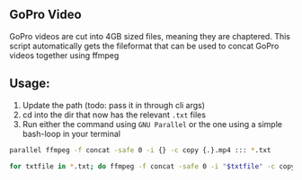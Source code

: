 GoPro Video
---
GoPro videos are cut into 4GB sized files, meaning they are chaptered. 
This script automatically gets the fileformat that can be used to concat GoPro videos together using ffmpeg

Usage:
---
1. Update the path (todo: pass it in through cli args)
2. cd into the dir that now has the relevant `.txt` files
3. Run either the command using `GNU Parallel` or the one using a simple bash-loop in your terminal

```sh
parallel ffmpeg -f concat -safe 0 -i {} -c copy {.}.mp4 ::: *.txt
```

```sh
for txtfile in *.txt; do ffmpeg -f concat -safe 0 -i "$txtfile" -c copy "${txtfile%.txt}.mp4"; done
```
